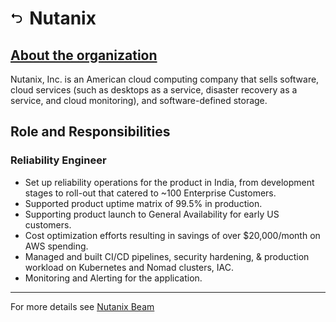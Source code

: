 <h1><a href="{{ "/" | absolute_url }}"><img style="max-width: 4%" src="/images/back.png"></a><label style="margin-left: 2%">Nutanix</label></h1>

<h2><a href="https://www.nutanix.com/what-we-do" target="_blank">About the organization</a></h2>

Nutanix, Inc. is an American cloud computing company that sells software, cloud services (such as desktops as a service, disaster recovery as a service, and cloud monitoring), and software-defined storage.

## Role and Responsibilities

### Reliability Engineer

- Set up reliability operations for the product in India, from development stages to roll-out that catered to
~100 Enterprise Customers.
- Supported product uptime matrix of 99.5% in production.
- Supporting product launch to General Availability for early US customers.
- Cost optimization efforts resulting in savings of over $20,000/month on AWS spending.
- Managed and built CI/CD pipelines, security hardening, & production workload on Kubernetes and
Nomad clusters, IAC.
- Monitoring and Alerting for the application.



---

For more details see <a href="https://www.nutanix.com/products/cloud-manager/cost-governance" target="_blank">Nutanix Beam</a>
